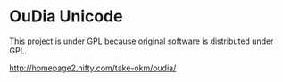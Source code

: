 OuDia Unicode
=======================
This project is under GPL because original software is distributed under GPL.

http://homepage2.nifty.com/take-okm/oudia/
